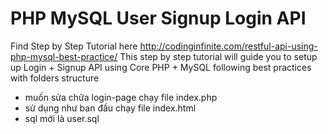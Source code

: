 # PHP MySQL User Signup Login API

Find Step by Step Tutorial here http://codinginfinite.com/restful-api-using-php-mysql-best-practice/
This step by step tutorial will guide you to setup up Login + Signup API using Core PHP + MySQL following best practices with folders structure

- muốn sửa chữa login-page chạy file index.php
- sử dụng như ban đầu chạy file index.html
- sql mới là user.sql